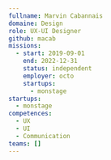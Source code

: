 ```yaml
---
fullname: Marvin Cabannais
domaine: Design
role: UX-UI Designer
github: macab
missions:
  - start: 2019-09-01
    end: 2022-12-31
    status: independent
    employer: octo
    startups:
      - monstage
startups:
  - monstage
competences:
  - UX
  - UI
  - Communication
teams: []
---
```

